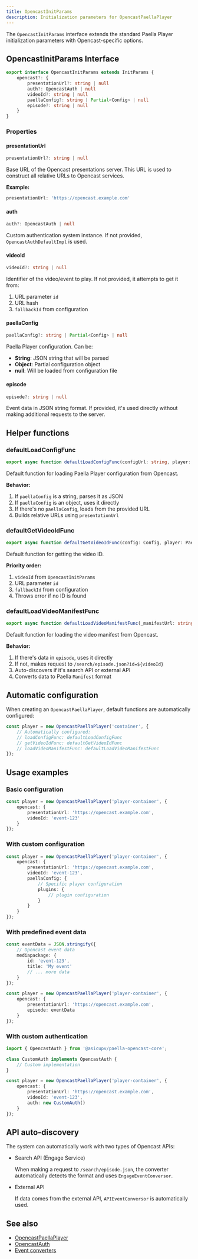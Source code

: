 ```yaml
---
title: OpencastInitParams
description: Initialization parameters for OpencastPaellaPlayer
---
```


The `OpencastInitParams` interface extends the standard Paella Player initialization parameters with Opencast-specific options.

## OpencastInitParams Interface

```typescript
export interface OpencastInitParams extends InitParams {
    opencast?: {        
        presentationUrl?: string | null
        auth?: OpencastAuth | null
        videoId?: string | null
        paellaConfig?: string | Partial<Config> | null
        episode?: string | null
    }
}
```

### Properties

#### presentationUrl

```typescript
presentationUrl?: string | null
```

Base URL of the Opencast presentations server. This URL is used to construct all relative URLs to Opencast services.

**Example:**
```typescript
presentationUrl: 'https://opencast.example.com'
```

#### auth

```typescript
auth?: OpencastAuth | null
```

Custom authentication system instance. If not provided, `OpencastAuthDefaultImpl` is used.

#### videoId

```typescript
videoId?: string | null
```

Identifier of the video/event to play. If not provided, it attempts to get it from:
1. URL parameter `id`
2. URL hash
3. `fallbackId` from configuration

#### paellaConfig

```typescript
paellaConfig?: string | Partial<Config> | null
```

Paella Player configuration. Can be:
- **String**: JSON string that will be parsed
- **Object**: Partial configuration object
- **null**: Will be loaded from configuration file

#### episode

```typescript
episode?: string | null
```

Event data in JSON string format. If provided, it's used directly without making additional requests to the server.

## Helper functions

### defaultLoadConfigFunc

```typescript
export async function defaultLoadConfigFunc(configUrl: string, player: Paella): Promise<Config>
```

Default function for loading Paella Player configuration from Opencast.

**Behavior:**
1. If `paellaConfig` is a string, parses it as JSON
2. If `paellaConfig` is an object, uses it directly
3. If there's no `paellaConfig`, loads from the provided URL
4. Builds relative URLs using `presentationUrl`

### defaultGetVideoIdFunc

```typescript
export async function defaultGetVideoIdFunc(config: Config, player: Paella): Promise<string | null>
```

Default function for getting the video ID.

**Priority order:**
1. `videoId` from `OpencastInitParams`
2. URL parameter `id`
3. `fallbackId` from configuration
4. Throws error if no ID is found

### defaultLoadVideoManifestFunc

```typescript
export async function defaultLoadVideoManifestFunc(_manifestUrl: string, _config: Config, player: Paella): Promise<Manifest>
```

Default function for loading the video manifest from Opencast.

**Behavior:**
1. If there's data in `episode`, uses it directly
2. If not, makes request to `/search/episode.json?id=${videoId}`
3. Auto-discovers if it's search API or external API
4. Converts data to Paella `Manifest` format

## Automatic configuration

When creating an `OpencastPaellaPlayer`, default functions are automatically configured:

```typescript
const player = new OpencastPaellaPlayer('container', {
    // Automatically configured:
    // loadConfigFunc: defaultLoadConfigFunc
    // getVideoIdFunc: defaultGetVideoIdFunc  
    // loadVideoManifestFunc: defaultLoadVideoManifestFunc
});
```

## Usage examples

### Basic configuration

```typescript
const player = new OpencastPaellaPlayer('player-container', {
    opencast: {
        presentationUrl: 'https://opencast.example.com',
        videoId: 'event-123'
    }
});
```

### With custom configuration

```typescript
const player = new OpencastPaellaPlayer('player-container', {
    opencast: {
        presentationUrl: 'https://opencast.example.com',
        videoId: 'event-123',
        paellaConfig: {
            // Specific player configuration
            plugins: {
                // plugin configuration
            }
        }
    }
});
```

### With predefined event data

```typescript
const eventData = JSON.stringify({
    // Opencast event data
    mediapackage: {
        id: 'event-123',
        title: 'My event'
        // ... more data
    }
});

const player = new OpencastPaellaPlayer('player-container', {
    opencast: {
        presentationUrl: 'https://opencast.example.com',
        episode: eventData
    }
});
```

### With custom authentication

```typescript
import { OpencastAuth } from '@asicupv/paella-opencast-core';

class CustomAuth implements OpencastAuth {
    // Custom implementation
}

const player = new OpencastPaellaPlayer('player-container', {
    opencast: {
        presentationUrl: 'https://opencast.example.com',
        videoId: 'event-123',
        auth: new CustomAuth()
    }
});
```

## API auto-discovery

The system can automatically work with two types of Opencast APIs:

- Search API (Engage Service)

    When making a request to `/search/episode.json`, the converter automatically detects the format and uses `EngageEventConversor`.

- External API

    If data comes from the external API, `APIEventConversor` is automatically used.


## See also

- [OpencastPaellaPlayer](/paella-opencast/reference/paella-opencast-core/opencast-paella-player)
- [OpencastAuth](/paella-opencast/reference/paella-opencast-core/opencast-auth)
- [Event converters](/paella-opencast/reference/paella-opencast-core/event-conversor)
